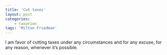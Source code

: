 ```yaml
---
title: 'Cut taxes'
layout: post
categories:
    - taxation
tags: 'Milton Friedman'
---
```


I am favor of cutting taxes under any circumstances and for any excuse, for any reason, whenever it’s possible.